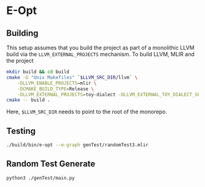 # E-Opt

## Building

This setup assumes that you build the project as part of a monolithic LLVM build via the `LLVM_EXTERNAL_PROJECTS` mechanism.
To build LLVM, MLIR and the project
```sh
mkdir build && cd build
cmake -G "Unix Makefiles" `$LLVM_SRC_DIR/llvm` \
    -DLLVM_ENABLE_PROJECTS=mlir \
    -DCMAKE_BUILD_TYPE=Release \
    -DLLVM_EXTERNAL_PROJECTS=toy-dialect -DLLVM_EXTERNAL_TOY_DIALECT_SOURCE_DIR=../
cmake -- build .
```
Here, `$LLVM_SRC_DIR` needs to point to the root of the monorepo.

## Testing
```sh
./build/bin/e-opt --e-graph genTest/randomTest3.mlir
```

## Random Test Generate
```sh
python3 ./genTest/main.py
```
